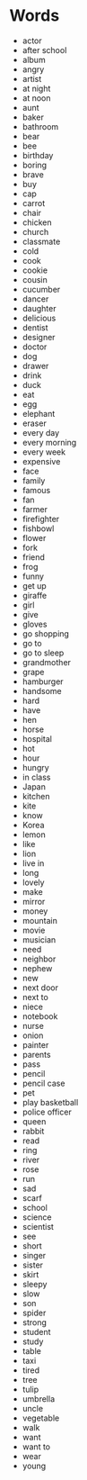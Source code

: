 # Words
* actor
* after school
* album
* angry
* artist
* at night
* at noon
* aunt
* baker
* bathroom
* bear
* bee
* birthday
* boring
* brave
* buy
* cap
* carrot
* chair
* chicken
* church
* classmate
* cold
* cook
* cookie
* cousin
* cucumber
* dancer
* daughter
* delicious
* dentist
* designer
* doctor
* dog
* drawer
* drink
* duck
* eat
* egg
* elephant
* eraser
* every day
* every morning
* every week
* expensive
* face
* family
* famous
* fan
* farmer
* firefighter
* fishbowl
* flower
* fork
* friend
* frog
* funny
* get up
* giraffe
* girl
* give
* gloves
* go shopping
* go to
* go to sleep
* grandmother
* grape
* hamburger
* handsome
* hard
* have
* hen
* horse
* hospital
* hot
* hour
* hungry
* in class
* Japan
* kitchen
* kite
* know
* Korea
* lemon
* like
* lion
* live in
* long
* lovely
* make
* mirror
* money
* mountain
* movie
* musician
* need
* neighbor
* nephew
* new
* next door
* next to
* niece
* notebook
* nurse
* onion
* painter
* parents
* pass
* pencil
* pencil case
* pet
* play basketball
* police officer
* queen
* rabbit
* read
* ring
* river
* rose
* run
* sad
* scarf
* school
* science
* scientist
* see
* short
* singer
* sister
* skirt
* sleepy
* slow
* son
* spider
* strong
* student
* study
* table
* taxi
* tired
* tree
* tulip
* umbrella
* uncle
* vegetable
* walk
* want
* want to
* wear
* young
